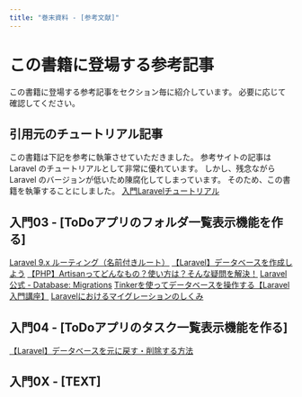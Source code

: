 ```yaml
---
title: "巻末資料 - [参考文献]"
---
```

# この書籍に登場する参考記事
この書籍に登場する参考記事をセクション毎に紹介しています。
必要に応じて確認してください。

## 引用元のチュートリアル記事
この書籍は下記を参考に執筆させていただきました。
参考サイトの記事は Laravel のチュートリアルとして非常に優れています。
しかし、残念ながら Laravel のバージョンが低いため陳腐化してしまっています。
そのため、この書籍を執筆することにしました。
[入門Laravelチュートリアル](https://www.hypertextcandy.com/laravel-tutorial-introduction)


## 入門03 - [ToDoアプリのフォルダ一覧表示機能を作る]
[Laravel 9.x ルーティング（名前付きルート）](https://readouble.com/laravel/9.x/ja/routing.html)
[【Laravel】データベースを作成しよう](https://qiita.com/hitochan/items/f5dc22ecbe24a350276a)
[【PHP】Artisanってどんなもの？使い方は？そんな疑問を解決！](https://webukatu.com/wordpress/blog/11938/#i-3)
[Laravel公式 - Database: Migrations](https://laravel.com/docs/9.x/migrations)
[Tinkerを使ってデータベースを操作する【Laravel入門講座】](https://biz.addisteria.com/tinker/)
[Laravelにおけるマイグレーションのしくみ](https://www.hypertextcandy.com/how-laravel-migration-works)


## 入門04 - [ToDoアプリのタスク一覧表示機能を作る]
[【Laravel】データベースを元に戻す・削除する方法](https://blog-and-destroy.com/28984)

## 入門0X - [TEXT]